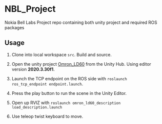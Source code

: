# NBL_Project
Nokia Bell Labs Project repo containing both unity project and required ROS packages

## Usage

1. Clone into local workspace `src`. Build and source.

2. Open the unity project [Omron_LD60](./Unity/Omron_LD60) from the Unity Hub. Using editor version **2020.3.30f1**.

3. Launch the TCP endpoint on the ROS side with `roslaunch ros_tcp_endpoint endpoint.launch`.

4. Press the play button to run the scene in the Unity Editor.

5. Open up RVIZ with `roslaunch omron_ld60_description load_description.launch`

6. Use teleop twist keyboard to move.